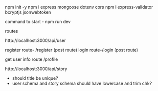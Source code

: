 npm init -y
npm i express mongoose dotenv cors
npm i express-validator bcryptjs jsonwebtoken


command to start -
npm run dev


routes

http://localhost:3000/api/user

register route- /register
 (post route)
login route-/login 
(post route)

get user info route
/profile



http://localhost:3000/api/story

- should title be unique?
- user schema and story schema should have lowercase and trim chk?
